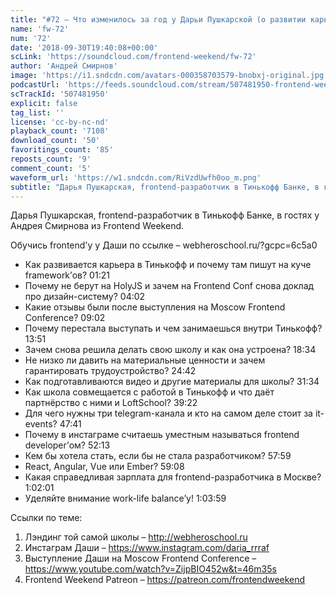 ```yaml
---
title: "#72 – Что изменилось за год у Дарьи Пушкарской (о развитии карьеры, школе фронтенда и выступлениях)"
name: 'fw-72'
num: '72'
date: '2018-09-30T19:40:08+00:00'
scLink: 'https://soundcloud.com/frontend-weekend/fw-72'
author: 'Андрей Смирнов'
image: 'https://i1.sndcdn.com/avatars-000358703579-bnobxj-original.jpg'
podcastUrl: 'https://feeds.soundcloud.com/stream/507481950-frontend-weekend-fw-72.m4a'
scTrackId: '507481950'
explicit: false
tag_list: ''
license: 'cc-by-nc-nd'
playback_count: '7108'
download_count: '50'
favoritings_count: '85'
reposts_count: '9'
comment_count: '5'
waveform_url: 'https://w1.sndcdn.com/RiVzdUwfh0oo_m.png'
subtitle: "Дарья Пушкарская, frontend-разработчик в Тинькофф Банке, в гостях у Андрея Смирнова из Frontend Weekend. "
---
```

Дарья Пушкарская, frontend-разработчик в Тинькофф Банке, в гостях у Андрея Смирнова из Frontend Weekend. 

Обучись frontend'у у Даши по ссылке – webheroschool.ru/?gcpc=6c5a0

- Как развивается карьера в Тинькофф и почему там пишут на куче framework’ов? <timecode sec="81">01:21</timecode>
- Почему не берут на HolyJS и зачем на Frontend Conf снова доклад про дизайн-систему? <timecode sec="242">04:02</timecode>
- Какие отзывы были после выступления на Moscow Frontend Conference? <timecode sec="542">09:02</timecode>
- Почему перестала выступать и чем занимаешься внутри Тинькофф? <timecode sec="831">13:51</timecode>
- Зачем снова решила делать свою школу и как она устроена? <timecode sec="1114">18:34</timecode>
- Не низко ли давить на материальные ценности и зачем гарантировать трудоустройство? <timecode sec="1482">24:42</timecode>
- Как подготавливаются видео и другие материалы для школы? <timecode sec="1894">31:34</timecode>
- Как школа совмещается с работой в Тинькофф и что даёт партнёрство с ними и LoftSchool? <timecode sec="2362">39:22</timecode>
- Для чего нужны три telegram-канала и кто на самом деле стоит за it-events? <timecode sec="2861">47:41</timecode>
- Почему в инстаграме считаешь уместным называться frontend developer’ом? <timecode sec="3133">52:13</timecode>
- Кем бы хотела стать, если бы не стала разработчиком? <timecode sec="3479">57:59</timecode>
- React, Angular, Vue или Ember? <timecode sec="3548">59:08</timecode>
- Какая справедливая зарплата для frontend-разработчика в Москве? <timecode sec="3721">1:02:01</timecode>
- Уделяйте внимание work-life balance’у! <timecode sec="3839">1:03:59</timecode>

Ссылки по теме:
1) Лэндинг той самой школы – http://webheroschool.ru
2) Инстаграм Даши – https://www.instagram.com/daria_rrraf
3) Выступление Даши на Moscow Frontend Conference – https://www.youtube.com/watch?v=ZijpBIO452w&t=46m35s
4) Frontend Weekend Patreon – https://patreon.com/frontendweekend